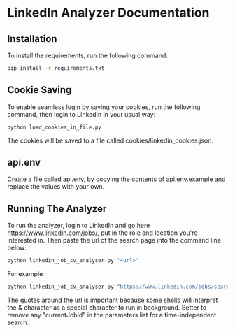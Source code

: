 # LinkedIn Analyzer Documentation

## Installation
To install the requirements, run the following command:

```bash
pip install -r requirements.txt
```

## Cookie Saving
To enable seamless login by saving your cookies, run the following command, then login to LinkedIn in your usual way:

```bash
python load_cookies_in_file.py
```

The cookies will be saved to a file called cookies/linkedin_cookies.json.

## api.env
Create a file called api.env, by copying the contents of api.env.example and replace the values with your own.


## Running The Analyzer

To run the analyzer, login to LinkedIn and go here https://www.linkedin.com/jobs/, put in the role and location you're interested in. Then paste the url of the search page into the command line below:

```bash
python linkedin_job_cv_analyser.py "<url>"
```

For example

```bash
python linkedin_job_cv_analyser.py "https://www.linkedin.com/jobs/search/?distance=25&geoId=101165590&keywords=engineering%20manager&origin=JOB_SEARCH_PAGE_KEYWORD_HISTORY&refresh=true"
```

The quotes around the url is important because some shells will interpret the & character as a special character to run in background. Better to remove any "currentJobId" in the parameters list for a time-independent search.
